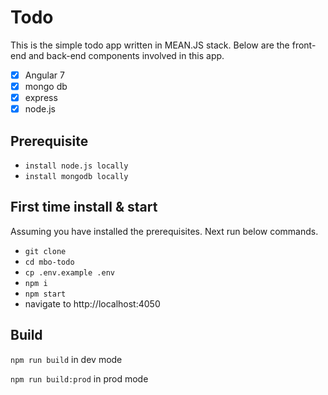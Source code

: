 # Todo

This is the simple todo app written in MEAN.JS stack. Below are the front-end and back-end components involved in this app. 

- [x] Angular 7
- [x] mongo db
- [x] express
- [x] node.js

## Prerequisite

- `install node.js locally`
- `install mongodb locally`

## First time install & start

Assuming you have installed the prerequisites. Next run below commands. 

- `git clone `
- `cd mbo-todo`
- `cp .env.example .env`
- `npm i`
- `npm start`
- navigate to http://localhost:4050

## Build

`npm run build` in dev mode

`npm run build:prod` in prod mode

